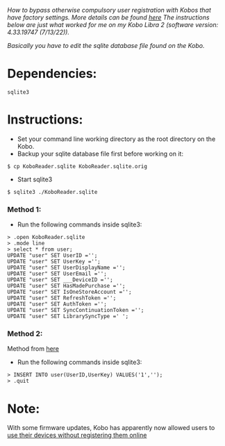 _How to bypass otherwise compulsory user registration with Kobos that have factory settings._
_More details can be found [here](https://wiki.mobileread.com/wiki/Kobo_Touch_Hacking#Fake_registration)_
_The instructions below are just what worked for me on my Kobo Libra 2 (software version: 4.33.19747 (7/13/22))._

_Basically you have to edit the sqlite database file found on the Kobo._

# Dependencies:
`sqlite3`

# Instructions:
- Set your command line working directory as the root directory on the Kobo.
- Backup your sqlite database file first before working on it:

`$ cp KoboReader.sqlite KoboReader.sqlite.orig`


- Start sqlite3

`$ sqlite3 ./KoboReader.sqlite`

### Method 1:
- Run the following commands inside sqlite3:
```
> .open KoboReader.sqlite
> .mode line
> select * from user;
UPDATE "user" SET UserID ='';
UPDATE "user" SET UserKey ='';
UPDATE "user" SET UserDisplayName ='';
UPDATE "user" SET UserEmail ='';
UPDATE "user" SET ___DeviceID ='';
UPDATE "user" SET HasMadePurchase ='';
UPDATE "user" SET IsOneStoreAccount ='';
UPDATE "user" SET RefreshToken ='';
UPDATE "user" SET AuthToken ='';
UPDATE "user" SET SyncContinuationToken ='';
UPDATE "user" SET LibrarySyncType =' ';
```

### Method 2:
Method from [here](https://www.mobileread.com/forums/showthread.php?t=319853)
- Run the following commands inside sqlite3:
```
> INSERT INTO user(UserID,UserKey) VALUES('1','');
> .quit
```

# Note:
With some firmware updates, Kobo has apparently now allowed users to [use their devices without registering them online](https://gizmodo.com/kobo-finally-introduces-a-sideload-mode-for-more-privac-1848410517)